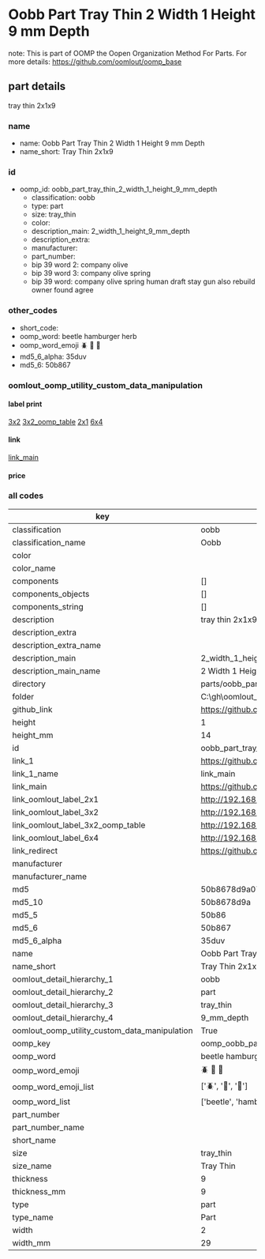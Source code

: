 # Oobb Part Tray Thin 2 Width 1 Height 9 mm Depth  

note: This is part of OOMP the Oopen Organization Method For Parts. For more details: https://github.com/oomlout/oomp_base

##  part details
  



tray thin 2x1x9



### name
* name: Oobb Part Tray Thin 2 Width 1 Height 9 mm Depth
* name_short: Tray Thin 2x1x9 
### id
* oomp_id: oobb_part_tray_thin_2_width_1_height_9_mm_depth
  * classification: oobb
  * type: part
  * size: tray_thin
  * color: 
  * description_main: 2_width_1_height_9_mm_depth
  * description_extra: 
  * manufacturer: 
  * part_number: 
  * bip 39 word 2: company olive
  * bip 39 word 3: company olive spring
  * bip 39 word: company olive spring human draft stay gun also rebuild owner found agree

### other_codes
* short_code: 
* oomp_word: beetle hamburger herb
* oomp_word_emoji :beetle: :hamburger: :herb:
* md5_6_alpha: 35duv
* md5_6: 50b867






### oomlout_oomp_utility_custom_data_manipulation
#### label print
[3x2](http://192.168.1.245:1112/?label=oomp%2035duv)
[3x2_oomp_table](http://192.168.1.108:1112/?label=oomp%2035duv)
[2x1](http://192.168.1.242:1112/?label=oomp%2035duv)
[6x4](http://192.168.1.55:1112/?label=oomp%2035duv)    

#### link

[link_main](https://github.com/oomlout/oomlout_oobb_version_4_generated_parts/tree/main/navigation_oomp/oobb/part/tray_thin/2_width_1_height_9_mm_depth/part)                              

#### price







### all codes 
| key | value |  
| --- | --- |  
| classification | oobb |  
| classification_name | Oobb |  
| color |  |  
| color_name |  |  
| components | [] |  
| components_objects | [] |  
| components_string | [] |  
| description | tray thin 2x1x9 |  
| description_extra |  |  
| description_extra_name |  |  
| description_main | 2_width_1_height_9_mm_depth |  
| description_main_name | 2 Width 1 Height 9 mm Depth |  
| directory | parts/oobb_part_tray_thin_2_width_1_height_9_mm_depth |  
| folder | C:\gh\oomlout_oobb_version_4_generated_parts\parts\oobb_part_tray_thin_2_width_1_height_9_mm_depth |  
| github_link | https://github.com/oomlout/oomlout_oomp_part_src/tree/main/parts/oobb_part_tray_thin_2_width_1_height_9_mm_depth |  
| height | 1 |  
| height_mm | 14 |  
| id | oobb_part_tray_thin_2_width_1_height_9_mm_depth |  
| link_1 | https://github.com/oomlout/oomlout_oobb_version_4_generated_parts/tree/main/navigation_oomp/oobb/part/tray_thin/2_width_1_height_9_mm_depth/part |  
| link_1_name | link_main |  
| link_main | https://github.com/oomlout/oomlout_oobb_version_4_generated_parts/tree/main/navigation_oomp/oobb/part/tray_thin/2_width_1_height_9_mm_depth/part |  
| link_oomlout_label_2x1 | http://192.168.1.242:1112/?label=oomp%2035duv |  
| link_oomlout_label_3x2 | http://192.168.1.245:1112/?label=oomp%2035duv |  
| link_oomlout_label_3x2_oomp_table | http://192.168.1.108:1112/?label=oomp%2035duv |  
| link_oomlout_label_6x4 | http://192.168.1.55:1112/?label=oomp%2035duv |  
| link_redirect | https://github.com/oomlout/oomlout_oobb_version_4_generated_parts/tree/main/parts/oobb_tray_thin_02_01_09 |  
| manufacturer |  |  
| manufacturer_name |  |  
| md5 | 50b8678d9a074cff53a0f6eda6668974 |  
| md5_10 | 50b8678d9a |  
| md5_5 | 50b86 |  
| md5_6 | 50b867 |  
| md5_6_alpha | 35duv |  
| name | Oobb Part Tray Thin 2 Width 1 Height 9 mm Depth |  
| name_short | Tray Thin 2x1x9  |  
| oomlout_detail_hierarchy_1 | oobb |  
| oomlout_detail_hierarchy_2 | part |  
| oomlout_detail_hierarchy_3 | tray_thin |  
| oomlout_detail_hierarchy_4 | 9_mm_depth |  
| oomlout_oomp_utility_custom_data_manipulation | True |  
| oomp_key | oomp_oobb_part_tray_thin_2_width_1_height_9_mm_depth |  
| oomp_word | beetle hamburger herb |  
| oomp_word_emoji | :beetle: :hamburger: :herb: |  
| oomp_word_emoji_list | [':beetle:', ':hamburger:', ':herb:'] |  
| oomp_word_list | ['beetle', 'hamburger', 'herb'] |  
| part_number |  |  
| part_number_name |  |  
| short_name |  |  
| size | tray_thin |  
| size_name | Tray Thin |  
| thickness | 9 |  
| thickness_mm | 9 |  
| type | part |  
| type_name | Part |  
| width | 2 |  
| width_mm | 29 |  
